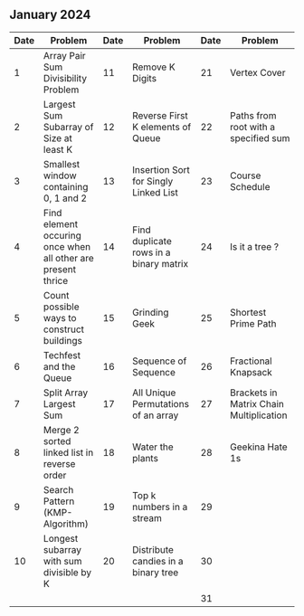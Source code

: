 ## January 2024

| Date | Problem                                                      | Date | Problem                                | Date | Problem                                 |
| ---- | ------------------------------------------------------------ | ---- | -------------------------------------- | ---- | --------------------------------------- |
| 1    | Array Pair Sum Divisibility Problem                          | 11   | Remove K Digits                        | 21   | Vertex Cover                            |
| 2    | Largest Sum Subarray of Size at least K                      | 12   | Reverse First K elements of Queue      | 22   | Paths from root with a specified sum    |
| 3    | Smallest window containing 0, 1 and 2                        | 13   | Insertion Sort for Singly Linked List  | 23   | Course Schedule                         |
| 4    | Find element occuring once when all other are present thrice | 14   | Find duplicate rows in a binary matrix | 24   | Is it a tree ?                          |
| 5    | Count possible ways to construct buildings                   | 15   | Grinding Geek                          | 25   | Shortest Prime Path                     |
| 6    | Techfest and the Queue                                       | 16   | Sequence of Sequence                   | 26   | Fractional Knapsack                     |
| 7    | Split Array Largest Sum                                      | 17   | All Unique Permutations of an array    | 27   | Brackets in Matrix Chain Multiplication |
| 8    | Merge 2 sorted linked list in reverse order                  | 18   | Water the plants                       | 28   | Geekina Hate 1s                         |
| 9    | Search Pattern (KMP-Algorithm)                               | 19   | Top k numbers in a stream              | 29   |                                         |
| 10   | Longest subarray with sum divisible by K                     | 20   | Distribute candies in a binary tree    | 30   |                                         |
|      |                                                              |      |                                        | 31   |                                         |

